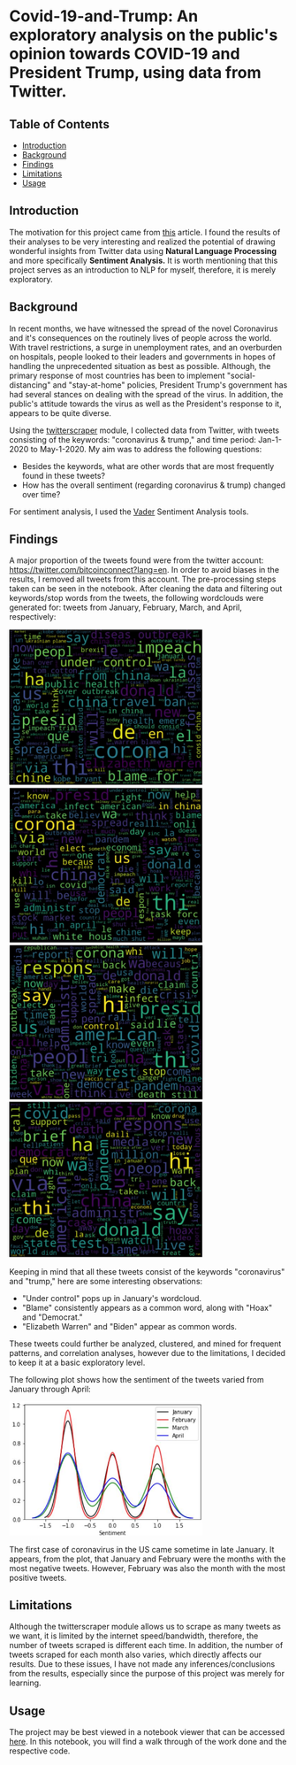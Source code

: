 # Covid-19-and-Trump: An exploratory analysis on the public's opinion towards COVID-19 and President Trump, using data from Twitter.

## Table of Contents
* [Introduction](#introduction)
* [Background](#background)
* [Findings](#findings)
* [Limitations](#limitations)
* [Usage](#usage)

## Introduction

The motivation for this project came from [this](https://towardsdatascience.com/understanding-political-twitter-ce3476a38377) article. I found the results of their analyses to be very interesting and realized the potential of drawing wonderful insights from Twitter data using **Natural Language Processing** and more specifically **Sentiment Analysis.** It is worth mentioning that this project serves as an introduction to NLP for myself, therefore, it is merely exploratory.

## Background

In recent months, we have witnessed the spread of the novel Coronavirus and it's consequences on the routinely lives of people across the world. With travel restrictions, a surge in unemployment rates, and an overburden on hospitals, people looked to their leaders and governments in hopes of handling the unprecedented situation as best as possible. Although, the primary response of most countries has been to implement "social-distancing" and "stay-at-home" policies, President Trump's government has had several stances on dealing with the spread of the virus. In addition, the public's attitude towards the virus as well as the President's response to it, appears to be quite diverse.

Using the [twitterscraper](https://github.com/taspinar/twitterscraper) module, I collected data from Twitter, with tweets consisting of the keywords: "coronavirus & trump," and time period: Jan-1-2020 to May-1-2020. My aim was to address the following questions:

- Besides the keywords, what are other words that are most frequently found in these tweets?
- How has the overall sentiment (regarding coronavirus & trump) changed over time?

For sentiment analysis, I used the [Vader](https://github.com/cjhutto/vaderSentiment) Sentiment Analysis tools.

## Findings

A major proportion of the tweets found were from the twitter account: https://twitter.com/bitcoinconnect?lang=en. In order to avoid biases in the results, I removed all tweets from this account. The pre-processing steps taken can be seen in the notebook. After cleaning the data and filtering out keywords/stop words from the tweets, the following wordclouds were generated for: tweets from January, February, March, and April, respectively:

<img src="Visualizations/jan.JPG" width=350>          <img src="Visualizations/feb.JPG" width=350>
<img src="Visualizations/march.JPG" width=350>        <img src="Visualizations/april.JPG" width=350>  

Keeping in mind that all these tweets consist of the keywords "coronavirus" and "trump," here are some interesting observations:
- "Under control" pops up in January's wordcloud.
- "Blame" consistently appears as a common word, along with "Hoax" and "Democrat."
- "Elizabeth Warren" and "Biden" appear as common words.

These tweets could further be analyzed, clustered, and mined for frequent patterns, and correlation analyses, however due to the limitations, I decided to keep it at a basic exploratory level.

The following plot shows how the sentiment of the tweets varied from January through April:

<img src="Visualizations/SentimentAnalysis.JPG" width=350>

The first case of coronavirus in the US came sometime in late January. It appears, from the plot, that January and February were the months with the most negative tweets. However, February was also the month with the most positive tweets.

## Limitations

Although the twitterscraper module allows us to scrape as many tweets as we want, it is limited by the internet speed/bandwidth, therefore, the number of tweets scraped is different each time. In addition, the number of tweets scraped for each month also varies, which directly affects our results. Due to these issues, I have not made any inferences/conclusions from the results, especially since the purpose of this project was merely for learning.

## Usage

The project may be best viewed in a notebook viewer that can be accessed [here](https://nbviewer.jupyter.org/github/mali875/Covid-19-and-Trump/blob/master/NLP_Twitter.ipynb). In this notebook, you will find a walk through of the work done and the respective code.
